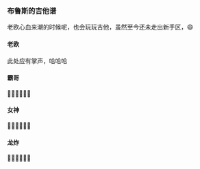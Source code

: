 ### 布鲁斯的吉他谱

老欧心血来潮的时候呢，也会玩玩吉他，虽然至今还未走出新手区，:smile:

<!-- chat:start -->


#### **老欧**

此处应有掌声，哈哈哈

#### **霸哥**

👏🏻👏🏻👏🏻

#### **女神**

👏🏻👏🏻👏🏻

#### **龙炸**

👏🏻👏🏻👏🏻

<!-- chat:end -->